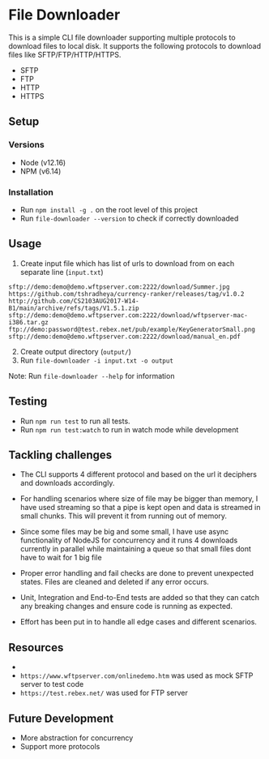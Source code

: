 # File Downloader

This is a simple CLI file downloader supporting multiple protocols to download files to local disk.
It supports the following protocols to download files like SFTP/FTP/HTTP/HTTPS.

- SFTP
- FTP
- HTTP
- HTTPS

## Setup

### Versions

- Node (v12.16)
- NPM (v6.14)

### Installation

- Run `npm install -g .` on the root level of this project
- Run `file-downloader --version` to check if correctly downloaded

## Usage

1. Create input file which has list of urls to download from on each separate line (`input.txt`)

```text
sftp://demo:demo@demo.wftpserver.com:2222/download/Summer.jpg
https://github.com/tshradheya/currency-ranker/releases/tag/v1.0.2
http://github.com/CS2103AUG2017-W14-B1/main/archive/refs/tags/V1.5.1.zip
sftp://demo:demo@demo.wftpserver.com:2222/download/wftpserver-mac-i386.tar.gz
ftp://demo:password@test.rebex.net/pub/example/KeyGeneratorSmall.png
sftp://demo:demo@demo.wftpserver.com:2222/download/manual_en.pdf
```

2. Create output directory (`output/`)
3. Run `file-downloader -i input.txt -o output`

Note: Run `file-downloader --help` for information

## Testing

- Run `npm run test` to run all tests.
- Run `npm run test:watch` to run in watch mode while development

## Tackling challenges

- The CLI supports 4 different protocol and based on the url it deciphers and downloads accordingly.

- For handling scenarios where size of file may be bigger than memory, I have used streaming so that a pipe is kept open and data is streamed in small chunks. This will prevent it from running out of memory.

- Since some files may be big and some small, I have use async functionality of NodeJS for concurrency and it runs 4 downloads currently in parallel while maintaining a queue so that small files dont have to wait for 1 big file

- Proper error handling and fail checks are done to prevent unexpected states. Files are cleaned and deleted if any error occurs.

- Unit, Integration and End-to-End tests are added so that they can catch any breaking changes and ensure code is running as expected.

- Effort has been put in to handle all edge cases and different scenarios.

## Resources

-
- `https://www.wftpserver.com/onlinedemo.htm` was used as mock SFTP server to test code
- `https://test.rebex.net/` was used for FTP server

## Future Development

- More abstraction for concurrency
- Support more protocols
